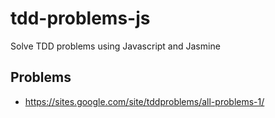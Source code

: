 tdd-problems-js
===============

Solve TDD problems using Javascript and Jasmine

Problems
--------
* https://sites.google.com/site/tddproblems/all-problems-1/
